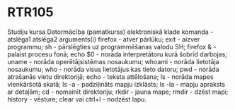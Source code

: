 # RTR105
Studiju kursa Datormācība (pamatkurss) elektroniskā klade
komanda -atslēga1 atslēga2 arguments(i)
firefox - atver pārlūku;
exit - aizver programmu;
sh - pārslēgties uz programmēšanas valodu SH;
firefox & - palaist procesu fonā;
echo $0 - norāda interpretātoru kurā šobrīd darbojas;
uname - norāda operētājsistēmas nosaukumu;
whoami - norāda lietotāja nosaukumu;
who - norāda visus lietotājus kas tieto datoru;
pwd - norāda atrašanās vietu direktorijā;
echo - teksta attēlošana;
ls - norāda mapes vienkāršotā skatā;
ls -a - padziļināts mapju izklāsts;
ls -la - mapju apraksts ar detaļām;
cd - nomainīt direktoriju;
rkdir - jauna mape;
rmdir - dzēst mapi;
history - vēsture;
clear vai ctrl+l - nodzēst lapu.
